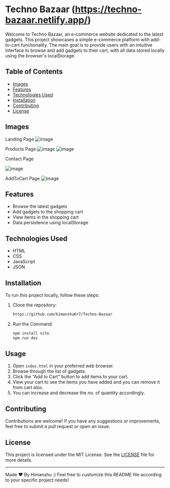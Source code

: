 
# Techno Bazaar (https://techno-bazaar.netlify.app/)

Welcome to Techno Bazaar, an e-commerce website dedicated to the latest gadgets. This project showcases a simple e-commerce platform with add-to-cart functionality. The main goal is to provide users with an intuitive interface to browse and add gadgets to their cart, with all data stored locally using the browser's localStorage.



## Table of Contents
- [Images](#images)
- [Features](#features)
- [Technologies Used](#technologies-used)
- [Installation](#installation)
- [Contributing](#contributing)
- [License](#license)

## Images

  Landing Page
  ![image](https://github.com/user-attachments/assets/b8b87992-26da-4dfa-9d1d-4ef95314ba0e)
  
  Products Page
  ![image](https://github.com/user-attachments/assets/bcb019a8-a75a-4aaa-8574-87666327bcc3) 
  ![image](https://github.com/user-attachments/assets/41ca5497-bb1d-4dab-94b1-c358e87d4a27)
  
  Contact Page
  
  ![image](https://github.com/user-attachments/assets/8d4e50b9-9d78-4292-84ae-5a04a232cf6e)

  AddToCart Page
  ![image](https://github.com/user-attachments/assets/5db01aac-98d3-49ed-a3b8-9a1514775ae6)

## Features
- Browse the latest gadgets
- Add gadgets to the shopping cart
- View items in the shopping cart
- Data persistence using localStorage

## Technologies Used
- HTML
- CSS
- JavaScript
- JSON 

## Installation
To run this project locally, follow these steps:

1. Clone the repository:
    ```bash
    https://github.com/himanshuKr7/Techno-Bazaar
    ```
2. Run the Command:
    ```bash
    npm install vite
    npm run dev
    ```

## Usage
1. Open `index.html` in your preferred web browser.
2. Browse through the list of gadgets.
3. Click the "Add to Cart" button to add items to your cart.
4. View your cart to see the items you have added and you can remove it from cart also.
5. You can increase and decrease the no. of quantity accordingly.


## Contributing
Contributions are welcome! If you have any suggestions or improvements, feel free to submit a pull request or open an issue.

## License
This project is licensed under the MIT License. See the [LICENSE](LICENSE) file for more details.

---
Made &#9829; By Himanshu :)
Feel free to customize this README file according to your specific project needs!
